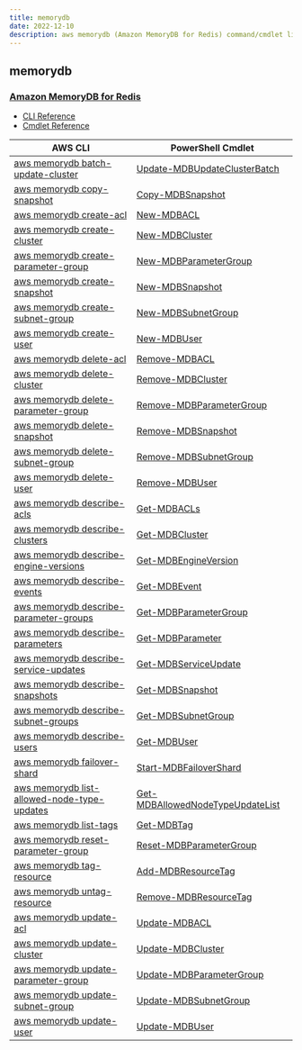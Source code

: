 ```yaml
---
title: memorydb
date: 2022-12-10
description: aws memorydb (Amazon MemoryDB for Redis) command/cmdlet list.
---
```


## memorydb

### [Amazon MemoryDB for Redis](https://aws.amazon.com/memorydb/)

* [CLI Reference](https://docs.aws.amazon.com/cli/latest/reference/memorydb/index.html)
* [Cmdlet Reference](https://docs.aws.amazon.com/powershell/latest/reference/items/MemoryDB_cmdlets.html)

|AWS CLI|PowerShell Cmdlet|
|----|----|
|[aws memorydb batch-update-cluster](https://docs.aws.amazon.com/cli/latest/reference/memorydb/batch-update-cluster.html)|[Update-MDBUpdateClusterBatch](https://docs.aws.amazon.com/powershell/latest/reference/items/Update-MDBUpdateClusterBatch.html)|
|[aws memorydb copy-snapshot](https://docs.aws.amazon.com/cli/latest/reference/memorydb/copy-snapshot.html)|[Copy-MDBSnapshot](https://docs.aws.amazon.com/powershell/latest/reference/items/Copy-MDBSnapshot.html)|
|[aws memorydb create-acl](https://docs.aws.amazon.com/cli/latest/reference/memorydb/create-acl.html)|[New-MDBACL](https://docs.aws.amazon.com/powershell/latest/reference/items/New-MDBACL.html)|
|[aws memorydb create-cluster](https://docs.aws.amazon.com/cli/latest/reference/memorydb/create-cluster.html)|[New-MDBCluster](https://docs.aws.amazon.com/powershell/latest/reference/items/New-MDBCluster.html)|
|[aws memorydb create-parameter-group](https://docs.aws.amazon.com/cli/latest/reference/memorydb/create-parameter-group.html)|[New-MDBParameterGroup](https://docs.aws.amazon.com/powershell/latest/reference/items/New-MDBParameterGroup.html)|
|[aws memorydb create-snapshot](https://docs.aws.amazon.com/cli/latest/reference/memorydb/create-snapshot.html)|[New-MDBSnapshot](https://docs.aws.amazon.com/powershell/latest/reference/items/New-MDBSnapshot.html)|
|[aws memorydb create-subnet-group](https://docs.aws.amazon.com/cli/latest/reference/memorydb/create-subnet-group.html)|[New-MDBSubnetGroup](https://docs.aws.amazon.com/powershell/latest/reference/items/New-MDBSubnetGroup.html)|
|[aws memorydb create-user](https://docs.aws.amazon.com/cli/latest/reference/memorydb/create-user.html)|[New-MDBUser](https://docs.aws.amazon.com/powershell/latest/reference/items/New-MDBUser.html)|
|[aws memorydb delete-acl](https://docs.aws.amazon.com/cli/latest/reference/memorydb/delete-acl.html)|[Remove-MDBACL](https://docs.aws.amazon.com/powershell/latest/reference/items/Remove-MDBACL.html)|
|[aws memorydb delete-cluster](https://docs.aws.amazon.com/cli/latest/reference/memorydb/delete-cluster.html)|[Remove-MDBCluster](https://docs.aws.amazon.com/powershell/latest/reference/items/Remove-MDBCluster.html)|
|[aws memorydb delete-parameter-group](https://docs.aws.amazon.com/cli/latest/reference/memorydb/delete-parameter-group.html)|[Remove-MDBParameterGroup](https://docs.aws.amazon.com/powershell/latest/reference/items/Remove-MDBParameterGroup.html)|
|[aws memorydb delete-snapshot](https://docs.aws.amazon.com/cli/latest/reference/memorydb/delete-snapshot.html)|[Remove-MDBSnapshot](https://docs.aws.amazon.com/powershell/latest/reference/items/Remove-MDBSnapshot.html)|
|[aws memorydb delete-subnet-group](https://docs.aws.amazon.com/cli/latest/reference/memorydb/delete-subnet-group.html)|[Remove-MDBSubnetGroup](https://docs.aws.amazon.com/powershell/latest/reference/items/Remove-MDBSubnetGroup.html)|
|[aws memorydb delete-user](https://docs.aws.amazon.com/cli/latest/reference/memorydb/delete-user.html)|[Remove-MDBUser](https://docs.aws.amazon.com/powershell/latest/reference/items/Remove-MDBUser.html)|
|[aws memorydb describe-acls](https://docs.aws.amazon.com/cli/latest/reference/memorydb/describe-acls.html)|[Get-MDBACLs](https://docs.aws.amazon.com/powershell/latest/reference/items/Get-MDBACLs.html)|
|[aws memorydb describe-clusters](https://docs.aws.amazon.com/cli/latest/reference/memorydb/describe-clusters.html)|[Get-MDBCluster](https://docs.aws.amazon.com/powershell/latest/reference/items/Get-MDBCluster.html)|
|[aws memorydb describe-engine-versions](https://docs.aws.amazon.com/cli/latest/reference/memorydb/describe-engine-versions.html)|[Get-MDBEngineVersion](https://docs.aws.amazon.com/powershell/latest/reference/items/Get-MDBEngineVersion.html)|
|[aws memorydb describe-events](https://docs.aws.amazon.com/cli/latest/reference/memorydb/describe-events.html)|[Get-MDBEvent](https://docs.aws.amazon.com/powershell/latest/reference/items/Get-MDBEvent.html)|
|[aws memorydb describe-parameter-groups](https://docs.aws.amazon.com/cli/latest/reference/memorydb/describe-parameter-groups.html)|[Get-MDBParameterGroup](https://docs.aws.amazon.com/powershell/latest/reference/items/Get-MDBParameterGroup.html)|
|[aws memorydb describe-parameters](https://docs.aws.amazon.com/cli/latest/reference/memorydb/describe-parameters.html)|[Get-MDBParameter](https://docs.aws.amazon.com/powershell/latest/reference/items/Get-MDBParameter.html)|
|[aws memorydb describe-service-updates](https://docs.aws.amazon.com/cli/latest/reference/memorydb/describe-service-updates.html)|[Get-MDBServiceUpdate](https://docs.aws.amazon.com/powershell/latest/reference/items/Get-MDBServiceUpdate.html)|
|[aws memorydb describe-snapshots](https://docs.aws.amazon.com/cli/latest/reference/memorydb/describe-snapshots.html)|[Get-MDBSnapshot](https://docs.aws.amazon.com/powershell/latest/reference/items/Get-MDBSnapshot.html)|
|[aws memorydb describe-subnet-groups](https://docs.aws.amazon.com/cli/latest/reference/memorydb/describe-subnet-groups.html)|[Get-MDBSubnetGroup](https://docs.aws.amazon.com/powershell/latest/reference/items/Get-MDBSubnetGroup.html)|
|[aws memorydb describe-users](https://docs.aws.amazon.com/cli/latest/reference/memorydb/describe-users.html)|[Get-MDBUser](https://docs.aws.amazon.com/powershell/latest/reference/items/Get-MDBUser.html)|
|[aws memorydb failover-shard](https://docs.aws.amazon.com/cli/latest/reference/memorydb/failover-shard.html)|[Start-MDBFailoverShard](https://docs.aws.amazon.com/powershell/latest/reference/items/Start-MDBFailoverShard.html)|
|[aws memorydb list-allowed-node-type-updates](https://docs.aws.amazon.com/cli/latest/reference/memorydb/list-allowed-node-type-updates.html)|[Get-MDBAllowedNodeTypeUpdateList](https://docs.aws.amazon.com/powershell/latest/reference/items/Get-MDBAllowedNodeTypeUpdateList.html)|
|[aws memorydb list-tags](https://docs.aws.amazon.com/cli/latest/reference/memorydb/list-tags.html)|[Get-MDBTag](https://docs.aws.amazon.com/powershell/latest/reference/items/Get-MDBTag.html)|
|[aws memorydb reset-parameter-group](https://docs.aws.amazon.com/cli/latest/reference/memorydb/reset-parameter-group.html)|[Reset-MDBParameterGroup](https://docs.aws.amazon.com/powershell/latest/reference/items/Reset-MDBParameterGroup.html)|
|[aws memorydb tag-resource](https://docs.aws.amazon.com/cli/latest/reference/memorydb/tag-resource.html)|[Add-MDBResourceTag](https://docs.aws.amazon.com/powershell/latest/reference/items/Add-MDBResourceTag.html)|
|[aws memorydb untag-resource](https://docs.aws.amazon.com/cli/latest/reference/memorydb/untag-resource.html)|[Remove-MDBResourceTag](https://docs.aws.amazon.com/powershell/latest/reference/items/Remove-MDBResourceTag.html)|
|[aws memorydb update-acl](https://docs.aws.amazon.com/cli/latest/reference/memorydb/update-acl.html)|[Update-MDBACL](https://docs.aws.amazon.com/powershell/latest/reference/items/Update-MDBACL.html)|
|[aws memorydb update-cluster](https://docs.aws.amazon.com/cli/latest/reference/memorydb/update-cluster.html)|[Update-MDBCluster](https://docs.aws.amazon.com/powershell/latest/reference/items/Update-MDBCluster.html)|
|[aws memorydb update-parameter-group](https://docs.aws.amazon.com/cli/latest/reference/memorydb/update-parameter-group.html)|[Update-MDBParameterGroup](https://docs.aws.amazon.com/powershell/latest/reference/items/Update-MDBParameterGroup.html)|
|[aws memorydb update-subnet-group](https://docs.aws.amazon.com/cli/latest/reference/memorydb/update-subnet-group.html)|[Update-MDBSubnetGroup](https://docs.aws.amazon.com/powershell/latest/reference/items/Update-MDBSubnetGroup.html)|
|[aws memorydb update-user](https://docs.aws.amazon.com/cli/latest/reference/memorydb/update-user.html)|[Update-MDBUser](https://docs.aws.amazon.com/powershell/latest/reference/items/Update-MDBUser.html)|

